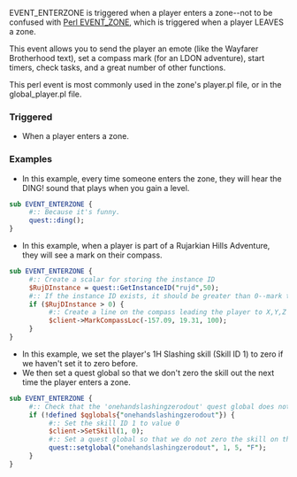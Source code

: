 EVENT_ENTERZONE is triggered when a player enters a zone--not to be confused with [Perl EVENT_ZONE](https://github.com/EQEmu/Server/wiki/Perl-EVENT_ZONE), which is triggered when a player LEAVES a zone.  

This event allows you to send the player an emote (like the Wayfarer Brotherhood text), set a compass mark (for an LDON adventure), start timers, check tasks, and a great number of other functions.  

This perl event is most commonly used in the zone's player.pl file, or in the global_player.pl file.

### Triggered

* When a player enters a zone.

### Examples

* In this example, every time someone enters the zone, they will hear the DING! sound that plays when you gain a level.

```perl
sub EVENT_ENTERZONE {
     #:: Because it's funny.
     quest::ding();
}
```

* In this example, when a player is part of a Rujarkian Hills Adventure, they will see a mark on their compass. 

```perl
sub EVENT_ENTERZONE {
     #:: Create a scalar for storing the instance ID
     $RujDInstance = quest::GetInstanceID("rujd",50);
     #:: If the instance ID exists, it should be greater than 0--mark the player's compass if it is
     if ($RujDInstance > 0) {
          #:: Create a line on the compass leading the player to X,Y,Z
          $client->MarkCompassLoc(-157.09, 19.31, 100);
     }
}
```

* In this example, we set the player's 1H Slashing skill (Skill ID 1) to zero if we haven't set it to zero before.
* We then set a quest global so that we don't zero the skill out the next time the player enters a zone.

```perl
sub EVENT_ENTERZONE {
     #:: Check that the 'onehandslashingzerodout' quest global does not exist
     if (!defined $qglobals{"onehandslashingzerodout"}) {
          #:: Set the skill ID 1 to value 0
          $client->SetSkill(1, 0);
          #:: Set a quest global so that we do not zero the skill on the next zone in
          quest::setglobal("onehandslashingzerodout", 1, 5, "F");
     }
}
```